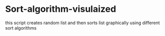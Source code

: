 # Sort-algorithm-visulaized
this script creates random list and then sorts list graphically using different sort algorithms

